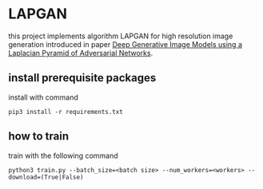 # LAPGAN

this project implements algorithm LAPGAN for high resolution image generation introduced in paper [Deep Generative Image Models using a Laplacian Pyramid of Adversarial Networks](https://arxiv.org/abs/1506.05751).

## install prerequisite packages

install with command

```shell
pip3 install -r requirements.txt
```

## how to train

train with the following command

```shell
python3 train.py --batch_size=<batch size> --num_workers=<workers> --download=(True|False)
```

